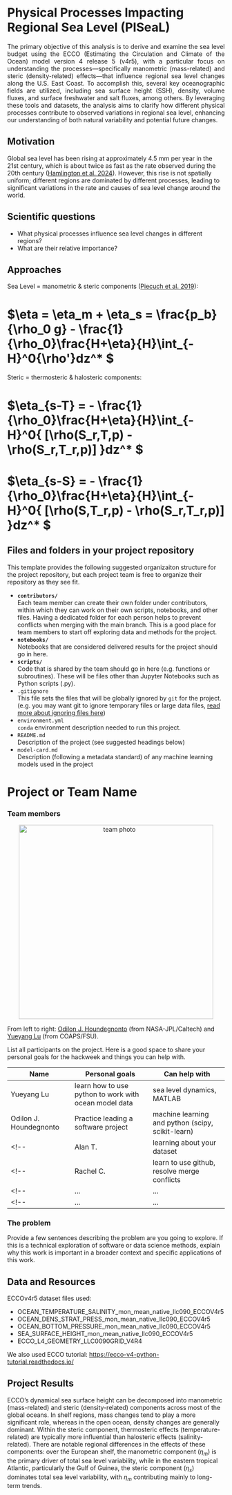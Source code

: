 # Physical Processes Impacting Regional Sea Level (PISeaL)

<div align="justify">
The primary objective of this analysis is to derive and examine the sea level budget using the ECCO (Estimating the Circulation and Climate of the Ocean) model version 4 release 5 (v4r5), with a particular focus on understanding the processes—specifically manometric (mass-related) and steric (density-related) effects—that influence regional sea level changes along the U.S. East Coast. To accomplish this, several key oceanographic fields are utilized, including sea surface height (SSH), density, volume fluxes, and surface freshwater and salt fluxes, among others. By leveraging these tools and datasets, the analysis aims to clarify how different physical processes contribute to observed variations in regional sea level, enhancing our understanding of both natural variability and potential future changes.
</div>

## Motivation
Global sea level has been rising at approximately 4.5 mm per year in the 21st century, which is about twice as fast as the rate observed during the 20th century ([Hamlington et al. 2024](https://www.nature.com/articles/s43247-024-01761-5)). However, this rise is not spatially uniform; different regions are dominated by different processes, leading to significant variations in the rate and causes of sea level change around the world.

## Scientific questions
- What physical processes influence sea level changes in different regions?
- What are their relative importance?

## Approaches
Sea Level = manometric & steric components ([Piecuch et al. 2019](https://doi.org/10.1029/2019JC015339)):

# $\eta = \eta_m + \eta_s = \frac{p_b}{\rho_0 g} - \frac{1}{\rho_0}\frac{H+\eta}{H}\int_{-H}^0{\rho'}dz^* $

Steric = thermosteric & halosteric components:

# $\eta_{s-T} = - \frac{1}{\rho_0}\frac{H+\eta}{H}\int_{-H}^0{ [\rho(S_r,T,p) - \rho(S_r,T_r,p)] }dz^* $ 
# $\eta_{s-S} = - \frac{1}{\rho_0}\frac{H+\eta}{H}\int_{-H}^0{ [\rho(S,T_r,p) - \rho(S_r,T_r,p)] }dz^* $

## Files and folders in your project repository

This template provides the following suggested organizaiton structure for the project repository, but each project team is free to organize their repository as they see fit.

* **`contributors/`**
<br> Each team member can create their own folder under contributors, within which they can work on their own scripts, notebooks, and other files. Having a dedicated folder for each person helps to prevent conflicts when merging with the main branch. This is a good place for team members to start off exploring data and methods for the project.
* **`notebooks/`**
<br> Notebooks that are considered delivered results for the project should go in here.
* **`scripts/`**
<br> Code that is shared by the team should go in here (e.g. functions or subroutines). These will be files other than Jupyter Notebooks such as Python scripts (.py).
* `.gitignore`
<br> This file sets the files that will be globally ignored by `git` for the project. (e.g. you may want git to ignore temporary files or large data files, [read more about ignoring files here](https://docs.github.com/en/get-started/getting-started-with-git/ignoring-files))
* `environment.yml`
<br> `conda` environment description needed to run this project.
* `README.md`
<br> Description of the project (see suggested headings below)
* `model-card.md`
<br> Description (following a metadata standard) of any machine learning models used in the project

# Project or Team Name

### Team members

<div align="center">
<img src="figures/ECCO2025_PiSeal_YL_and_OJH.PNG" height="450" alt="team photo"  />
</div>

From left to right: [Odilon J. Houndegnonto](https://ojhoundegnonto.github.io) (from NASA-JPL/Caltech) and [Yueyang Lu](https://yueyanglu.github.io/) (from COAPS/FSU).


List all participants on the project. Here is a good space to share your personal goals for the hackweek and things you can help with.

| Name | Personal goals | Can help with |
| ------------- | ------------- | ------------- |
| Yueyang Lu | learn how to use python to work with ocean model data  | sea level dynamics, MATLAB  | 
| Odilon J. Houndegnonto| Practice leading a software project | machine learning and python (scipy, scikit-learn) | 
<!--| Alan T. | learning about your dataset | GitHub, Jupyter, cloud computing | Project Helper |-->
<!--| Rachel C. | learn to use github, resolve merge conflicts | I am familiar with our dataset | Team Member  |-->
<!--| ... | ... | ... | ... |-->
<!--| ... | ... | ... | ... |-->

### The problem

Provide a few sentences describing the problem are you going to explore. If this is a technical exploration of software or data science methods, explain why this work is important in a broader context and specific applications of this work.

## Data and Resources

ECCOv4r5 dataset files used:

- OCEAN_TEMPERATURE_SALINITY_mon_mean_native_llc090_ECCOV4r5
- OCEAN_DENS_STRAT_PRESS_mon_mean_native_llc090_ECCOV4r5
- OCEAN_BOTTOM_PRESSURE_mon_mean_native_llc090_ECCOV4r5
- SEA_SURFACE_HEIGHT_mon_mean_native_llc090_ECCOV4r5
- ECCO_L4_GEOMETRY_LLC0090GRID_V4R4

We also used ECCO tutorial: https://ecco-v4-python-tutorial.readthedocs.io/ 

## Project Results

ECCO’s dynamical sea surface height can be decomposed into manometric (mass-related) and steric (density-related) components across most of the global oceans. In shelf regions, mass changes tend to play a more significant role, whereas in the open ocean, density changes are generally dominant. Within the steric component, thermosteric effects (temperature-related) are typically more influential than halosteric effects (salinity-related). There are notable regional differences in the effects of these components: over the European shelf, the manometric component ($\eta_m$) is the primary driver of total sea level variability, while in the eastern tropical Atlantic, particularly the Gulf of Guinea, the steric component ($\eta_s$) dominates total sea level variability, with $\eta_m$ contributing mainly to long-term trends.




